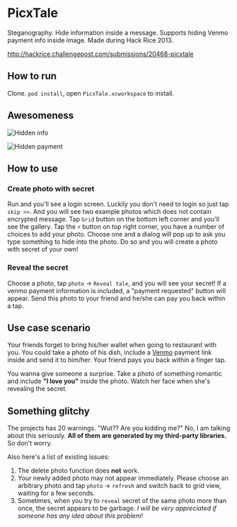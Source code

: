 PicxTale
========

Steganography. Hide information inside a message. Supports hiding Venmo payment info inside image. 
Made during Hack Rice 2013.

http://hackrice.challengepost.com/submissions/20468-picxtale

## How to run
Clone. `pod install`, open `PicxTale.xcworkspace` to install.

## Awesomeness
![Hidden info](https://raw.github.com/DJBen/Picxtale/master/Picxtale_demo_1.png)

![Hidden payment](https://raw.github.com/DJBen/Picxtale/master/Picxtale_demo_2.png)

## How to use
### Create photo with secret
Run and you'll see a login screen. Luckily you don't need to login so just tap `skip >>`. And you will see two example
photos which does not contain encrypted message. Tap `Grid` button on the bottom left corner and you'll see the gallery. Tap the `+` button on top right corner, you have a number of choices to add your photo. Choose one and a dialog will pop up to ask you type something to hide into the photo. Do so and you will create a photo with secret of your own!

### Reveal the secret
Choose a photo, tap `photo` -> `Reveal tale`, and you will see your secret! If a venmo payment information is included, a "payment requested" button will appear. Send this photo to your friend and he/she can pay you back within a tap.

## Use case scenario
Your friends forget to bring his/her wallet when going to restaurant with you. You could take a photo of his dish, include a [Venmo](https://venmo.com/) payment link inside and send it to him/her. Your friend pays you back within a finger tap.

You wanna give someone a surprise. Take a photo of something romantic and include **"I love you"** inside the photo. Watch her face when she's revealing the secret.

## Something glitchy
The projects has 20 warnings. "Wut?? Are you kidding me?" No, I am talking about this seriously. **All of them are generated by my third-party libraries.** So don't worry. 

Also here's a list of existing issues:

1. The delete photo function does **not** work. 
2. Your newly added photo may not appear immediately. Please choose an arbitrary photo and tap `photo` -> `refresh` and switch back to grid view, waiting for a few seconds.
3. Sometimes, when you try to `reveal` secret of the same photo more than once, the secret appears to be garbage. *I will be very appreciated if someone has any idea about this problem!*
